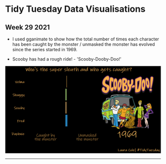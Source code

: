 # Tidy Tuesday Data Visualisations

## Week 29 2021

* I used gganimate to show how the total number of times each character has been caught by the monster / unmasked the monster has evolved since the series started in 1969.

* Scooby has had a rough ride! - 'Scooby-Dooby-Doo!'

![Scooby Doo](https://github.com/LauraCole2445/TidyTuesday/blob/master/Scooby_Doo/scooby_caught_v_unmasked.gif)

---
